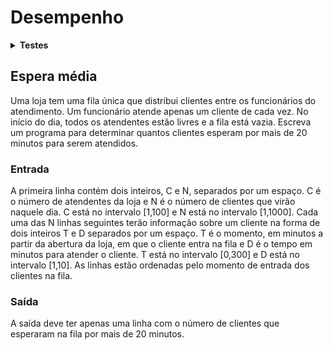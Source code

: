 # <b>Desempenho</b>

<details><summary><b>Testes</b></summary><p>

01:  saída correta.\
02:  saída correta.\
03:  saída correta.\
04:  saída correta.\
05:  saída correta.\
06:  saída correta.\
07:  saída correta.\
08:  saída correta.\
09:  saída correta.\
10:  saída correta.\
11:  saída correta.\
12:  saída correta.\
13:  saída correta.\
14:  saída correta.\
15:  saída correta.\
16:  saída correta.\
17:  saída correta.\
18:  saída correta.\
19:  saída correta.\
20:  saída correta.\
21:  saída correta.\
22:  saída correta.\
23:  saída correta.\
24:  saída correta.\
25:  saída correta.\
26:  saída correta.\
27:  saída correta.\
28:  saída correta.\
29:  saída correta.\
30:  saída correta.\
31:  saída correta.\
32:  saída correta.\
33:  saída correta.\
34:  saída correta.\
35:  saída correta.\
36:  saída correta.\
37:  saída correta.\
38:  saída correta.\
39:  saída correta.\
40:  saída correta.\
41:  saída correta.\
42:  saída correta.\
43:  saída correta.\
44:  saída correta.\
45:  saída correta.\
46:  saída correta.\
47:  saída correta.\
48:  saída correta.\
49:  saída correta.\
50:  saída correta.\
51:  saída correta.\
52:  saída correta.\
53:  saída correta.\
54:  saída correta.\
55:  saída correta.\
56:  saída correta.\
57:  saída correta.\
58:  saída correta.\
59:  saída correta.\
60:  saída correta.\

Número de casos-de-teste: 60.\
Casos-de-teste bem sucedidos: 60.\
<b>Acerto: 100%</b>

</p></details>

## <b>Espera média</b>
Uma loja tem uma fila única que distribui clientes entre os funcionários do atendimento. Um funcionário atende apenas um cliente de cada vez. No início do dia, todos os atendentes estão livres e a fila está vazia. Escreva um programa para determinar quantos clientes esperam por mais de 20 minutos para serem atendidos.

### <b>Entrada</b>

A primeira linha contém dois inteiros, C e N, separados por um espaço. C é o número de atendentes da loja e N é o número de clientes que virão naquele dia. C está no intervalo [1,100] e N está no intervalo [1,1000]. Cada uma das N linhas seguintes terão informação sobre um cliente na forma de dois inteiros T e D separados por um espaço. T é o momento, em minutos a partir da abertura da loja, em que o cliente entra na fila e D é o tempo em minutos para atender o cliente. T está no intervalo [0,300] e D está no intervalo [1,10]. As linhas estão ordenadas pelo momento de entrada dos clientes na fila.

### <b>Saída</b>

A saída deve ter apenas uma linha com o número de clientes que esperaram na fila por mais de 20 minutos.